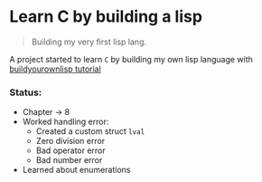 # Learn C by building a lisp
> Building my very first lisp lang.

A project started to learn `C` by building my own lisp language with [buildyourownlisp tutorial](https://buildyourownlisp.com)

### Status:

- Chapter -> 8
- Worked handling error:
  - Created a custom struct `lval`
  - Zero division error
  - Bad operator error
  - Bad number error
- Learned about enumerations
